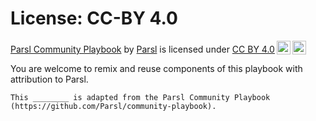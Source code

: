 # License: CC-BY 4.0
<p xmlns:cc="http://creativecommons.org/ns#" xmlns:dct="http://purl.org/dc/terms/"><a property="dct:title" rel="cc:attributionURL" href="https://github.com/Parsl/community-playbook">Parsl Community Playbook</a> by <a rel="cc:attributionURL dct:creator" property="cc:attributionName" href="https://parsl-project.org/">Parsl</a> is licensed under <a href="https://creativecommons.org/licenses/by/4.0/?ref=chooser-v1" target="_blank" rel="license noopener noreferrer" style="display:inline-block;">CC BY 4.0<img style="height:22px!important;margin-left:3px;vertical-align:text-bottom;" src="https://mirrors.creativecommons.org/presskit/icons/cc.svg?ref=chooser-v1" alt=""><img style="height:22px!important;margin-left:3px;vertical-align:text-bottom;" src="https://mirrors.creativecommons.org/presskit/icons/by.svg?ref=chooser-v1" alt=""></a></p>

You are welcome to remix and reuse components of this playbook with attribution to Parsl.

    This ________ is adapted from the Parsl Community Playbook (https://github.com/Parsl/community-playbook).

